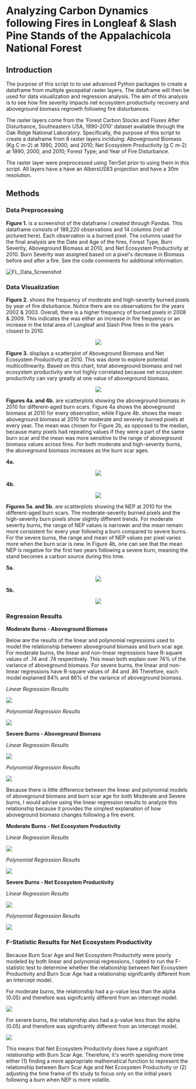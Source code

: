 # Analyzing Carbon Dynamics following Fires in Longleaf & Slash Pine Stands of the Appalachicola National Forest

## Introduction
The purpose of this script to to use advanced Python packages to create a dataframe from multiple geospatial raster layers. 
The dataframe will then be used for data visualization and regression analysis. The aim of this analysis is to see how
fire severity impacts net ecosystem productivity recovery and aboveground biomass regrowth following fire disturbances.

The raster layers come from the 'Forest Carbon Stocks and Fluxes After Disturbance, Southeastern USA, 1990-2010' dataset available 
through the Oak Ridge National Laboratory. Specifically, the purpose of this script to create a dataframe from 8 raster layers 
inclduing: Aboveground Biomass (Kg C m-2) at 1990, 2000, and 2010; Net Ecosystem Productivity (g C m-2) at 1990, 2000, and 2010; 
Forest Type; and Year of Fire Disturbance.

The raster layer were preprocessed using TerrSet prior to using them in this script. All layers have a have an AlbersUS83 projection
and have a 30m resolution.

## Methods
### Data Preprocessing
**Figure 1.** is a screenshot of the dataframe I created through Pandas. This dataframe consists of 189,220 observations and 14 columns (not all pictured here). Each observation is a burned pixel. The columns used for the final analysis are the Date and Age of the fires, Forest Type, Burn Severity, Aboveground Biomass at 2010, and Net Ecosystem Productivity at 2010. Burn Severity was assigned based on a pixel's decrease in Biomass before and after a fire. See the code comments for additional information.

![FL_Data_Screenshot](https://user-images.githubusercontent.com/54719919/84538971-9dd67f80-acc0-11ea-8d72-a9695f375f3d.png)

### Data Visualization
**Figure 2.** shows the frequency of moderate and high-severity burned pixels by year of fire disturbance. Notice there are no observations for the years 2002 & 2003. Overall, there is a higher frequency of burned pixels in 2008 & 2009. This indicates the was either an increase in fire frequency or an increase in the total area of Longleaf and Slash Pine fires in the years closest to 2010. 

<p align="center">
  <img src="https://user-images.githubusercontent.com/54719919/84709972-425ef880-af31-11ea-8410-3fe7421b5b7d.png">
</p>

**Figure 3.** displays a scatterplot of Aboveground Biomass and Net Ecosystem Productivity at 2010. This was done to explore potential multicollinearity. Based on this chart, total aboveground biomass and net ecosystem productivity are not highly correlated because net ecosystem productivity can vary greatly at one value of aboveground biomass. 

<p align="center">
  <img src="https://user-images.githubusercontent.com/54719919/84538629-f9ecd400-acbf-11ea-9b05-47327d0c5541.png">
</p>

**Figures 4a. and 4b.** are scatterplots showing the aboveground biomass in 2010 for different-aged burn scars. Figure 4a shows the aboveground biomass at 2010 for every observation, while Figure 4b. shows the mean aboveground biomass at 2010 for moderate and severely burned pixels at every year. The mean was chosen for Figure 2b, as opposed to the median, because many pixels had repeating values if they were a part of the same burn scar and the mean was more sensitive to the range of aboveground biomass values across fires. For both moderate and high-severity burns, the aboveground biomass increases as the burn scar ages.

   **4a.**

<p align="center">
  <img src="https://user-images.githubusercontent.com/54719919/84539151-e42bde80-acc0-11ea-8c91-6b51d7c6ff2e.png">
</p>

   **4b.**

<p align="center">
  <img src="https://user-images.githubusercontent.com/54719919/84539159-e857fc00-acc0-11ea-86e0-2519fe9f1313.png">
</p>

**Figures 5a. and 5b.** are scatterplots showing the NEP at 2010 for the different-aged burn scars. The moderate-severity burned pixels and the high-severity burn pixels show slightly different trends. For moderate severity burns, the range of NEP values is narrower and the mean remain more consistent for every year following a burn compared to severe burns. For the severe burns, the range and mean of NEP values per pixel varies more when the burn scar is new. In Figure 4b, one can see that the mean NEP is negative for the first two years following a severe burn, meaning the stand becomes a carbon source during this time.

  **5a.**

<p align="center">
  <img src="https://user-images.githubusercontent.com/54719919/84539296-23f2c600-acc1-11ea-9b2a-5ae87d8a2c99.png">
</p>

  **5b.**

<p align="center">
  <img src="https://user-images.githubusercontent.com/54719919/84539280-1e957b80-acc1-11ea-8487-c63688ec1fa0.png">
</p>

### Regression Results
**Moderate Burns - Aboveground Biomass**

Below are the results of the linear and polynomial regressions used to model the relationship between aboveground biomass and burn scar age. For moderate burns, the linear and non-linear regressions have R-square values of .74 and .74 respectively. This mean both explain over 74% of the variance of aboveground biomass. For severe burns, the linear and non-linear regressions have R-square values of .84 and .86  Therefore, each model explained 84% and 86% of the variance of aboveground biomass.

*Linear Regression Results*
<p align="left">
  <img src="https://user-images.githubusercontent.com/54719919/84541010-84373700-acc4-11ea-907c-6098c3cc61d7.png">
</p>

*Polynomial Regression Results*
<p align="left">
  <img src="https://user-images.githubusercontent.com/54719919/84541011-84373700-acc4-11ea-8aa4-6234b7e3d349.png">
</p>

**Severe Burns - Aboveground Biomass**

*Linear Regression Results*
<p align="left">
  <img src="https://user-images.githubusercontent.com/54719919/84541025-89948180-acc4-11ea-99df-9d5aef485481.png">
</p>

*Polynomial Regression Results*
<p align="left">
  <img src="https://user-images.githubusercontent.com/54719919/84541026-89948180-acc4-11ea-98c1-434bc46c605b.png">
</p>

Because there is little difference between the linear and polynomial models of aboveground biomass and burn scar age for both Moderate and Severe burns, I would advise using the linear regression results to analyze this relationship because it provides the simplest explanation of how aboveground biomass changes following a fire event.

**Moderate Burns - Net Ecosystem Productivity**

*Linear Regression Results*
<p align="left">
  <img src="https://user-images.githubusercontent.com/54719919/84541012-84cfcd80-acc4-11ea-8561-f1afb823aaa2.png">
</p>

*Polynomial Regression Results*
<p align="left">
  <img src="https://user-images.githubusercontent.com/54719919/84541013-84cfcd80-acc4-11ea-843c-427f66798d2d.png">
</p>



**Severe Burns - Net Ecosystem Productivity**

*Linear Regression Results*
<p align="left">
  <img src="https://user-images.githubusercontent.com/54719919/84541027-8a2d1800-acc4-11ea-8b86-71c9ffd02dd8.png">
</p>

*Polynomial Regression Results*
<p align="left">
  <img src="https://user-images.githubusercontent.com/54719919/84541028-8a2d1800-acc4-11ea-9885-dc0ec1bf43be.png">
</p>

### F-Statistic Results for Net Ecosystem Productivity

Because Burn Scar Age and Net Ecosystem Productvity were poorly modeled by both linear and polynomial regressions, I opted to run the F-statistic test to determine whether the  relationship between Net Ecosystem Productivity and Burn Scar Age had a relationship signifcantly different from an intercept model.

For moderate burns, the relationship had a p-value less than the alpha (0.05) and therefore was signifcantly different from an intercept model.

<p align="left">
  <img src="https://user-images.githubusercontent.com/54719919/84541023-89948180-acc4-11ea-8058-696b55d432fe.png">
</p>

For severe burns, the relationship also had a p-value less than the alpha (0.05) and therefore was signifcantly different from an intercept model.

<p align="left">
  <img src="https://user-images.githubusercontent.com/54719919/84541024-89948180-acc4-11ea-852b-3294fa0081c8.png">
</p>

This means that Net Ecosystem Productivty does have a signifcant relationship with Burn Scar Age. Therefore, it's worth spending more time either (1) finding a more appropriate mathematical function to represent the relationship between Burn Scar Age and Net Ecosystem Productivity or (2) adjusting the time frame of thi study to focus only on the initial years following a burn when NEP is more volatile. 
